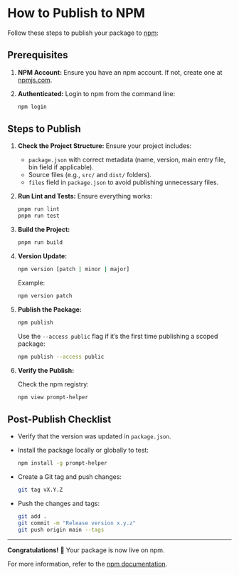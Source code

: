 # How to Publish to NPM

Follow these steps to publish your package to [npm](https://www.npmjs.com/):

## Prerequisites

1. **NPM Account:** Ensure you have an npm account. If not, create one at [npmjs.com](https://www.npmjs.com/).
2. **Authenticated:** Login to npm from the command line:

   ```bash
   npm login
   ```

## Steps to Publish

1. **Check the Project Structure:** Ensure your project includes:
    - `package.json` with correct metadata (name, version, main entry file, bin field if applicable).
    - Source files (e.g., `src/` and `dist/` folders).
    - `files` field in `package.json` to avoid publishing unnecessary files.

2. **Run Lint and Tests:** Ensure everything works:

   ```bash
   pnpm run lint
   pnpm run test
   ```

3. **Build the Project:**

   ```bash
   pnpm run build
   ```

4. **Version Update:**

   ```bash
   npm version [patch | minor | major]
   ```

   Example:

   ```bash
   npm version patch
   ```

5. **Publish the Package:**

   ```bash
   npm publish
   ```

   Use the `--access public` flag if it’s the first time publishing a scoped package:

   ```bash
   npm publish --access public
   ```

6. **Verify the Publish:**

   Check the npm registry:

   ```bash
   npm view prompt-helper
   ```

## Post-Publish Checklist

- Verify that the version was updated in `package.json`.
- Install the package locally or globally to test:

  ```bash
  npm install -g prompt-helper
  ```

- Create a Git tag and push changes:
  ```bash
  git tag vX.Y.Z
  ```

- Push the changes and tags:
  ```bash
  git add .
  git commit -m "Release version x.y.z"
  git push origin main --tags
  ```

---

**Congratulations!** 🎉 Your package is now live on npm.

For more information, refer to the [npm documentation](https://docs.npmjs.com/).

